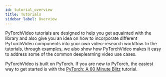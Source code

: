 ```yaml
---
id: tutorial_overview
title: Tutorials
sidebar_label: Overview
---
```


PyTorchVideo tutorials are designed to help you get aquainted with the library and also give you an idea on how to incorporate different  PyTorchVideo components into your own video-research workflow. In the tutorials, through examples, we also show how PyTorchVideo makes it easy to address some of the common deeplearning video use cases.

PyTorchVideo is built on PyTorch. If you are new to PyTorch, the easiest way to get started is with the [PyTorch: A 60 Minute Blitz](https://pytorch.org/tutorials/beginner/blitz/tensor_tutorial.html#sphx-glr-beginner-blitz-tensor-tutorial-py) tutorial.


